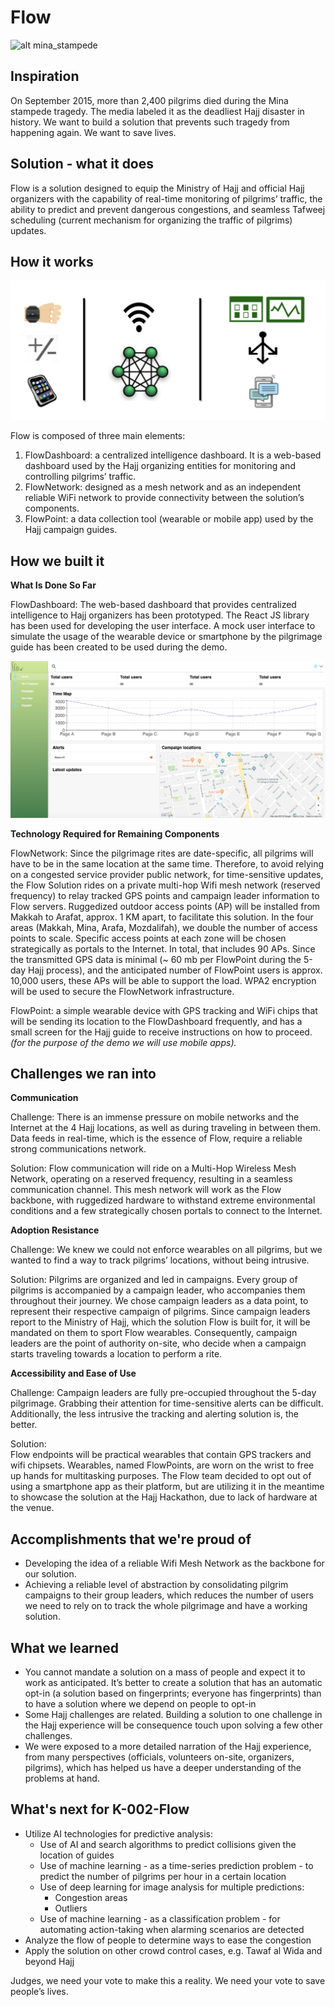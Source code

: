 # Flow

![alt mina_stampede](https://github.com/nawaf-m/flow/blob/master/img/minaStampede.png "Mina Stampede 2015")

## Inspiration
On September 2015, more than 2,400 pilgrims died during the Mina stampede tragedy. The media labeled it as the deadliest Hajj disaster in history. We want to build a solution that prevents such tragedy from happening again. We want to save lives. 

## Solution - what it does
Flow is a solution designed to equip the Ministry of Hajj and official Hajj organizers with the capability of real-time monitoring of pilgrims’ traffic, the ability to predict and prevent dangerous congestions, and seamless Tafweej scheduling (current mechanism for organizing the traffic of pilgrims) updates. 

## How it works
![alt system_model](https://github.com/nawaf-m/flow/blob/master/img/systemModel.png "Flow System Model")

Flow is composed of three main elements:
1. FlowDashboard: a centralized intelligence dashboard. It is a web-based dashboard used by the Hajj organizing entities for monitoring and controlling pilgrims’ traffic. 
2. FlowNetwork: designed as a mesh network and as an independent reliable WiFi network to provide connectivity between the solution’s components.
3. FlowPoint: a data collection tool (wearable or mobile app) used by the Hajj campaign guides. 

## How we built it
**What Is Done So Far**

FlowDashboard: The web-based dashboard that provides centralized intelligence to Hajj organizers has been prototyped. The React JS library has been used for developing the user interface. A mock user interface to simulate the usage of the wearable device or smartphone by the pilgrimage guide has been created to be used during the demo.

![alt FlowDashboard](https://github.com/nawaf-m/flow/blob/master/img/FlowDashboard.png "Flow Dashboard")

**Technology Required for Remaining Components**

FlowNetwork: Since the pilgrimage rites are date-specific, all pilgrims will have to be in the same location at the same time. Therefore, to avoid relying on a congested service provider public network, for time-sensitive updates, the Flow Solution rides on a private multi-hop Wifi mesh network (reserved frequency) to relay tracked GPS points and campaign leader information to Flow servers. Ruggedized outdoor access points (AP) will be installed from Makkah to Arafat, approx. 1 KM apart, to facilitate this solution. In the four areas (Makkah, Mina, Arafa, Mozdalifah), we double the number of access points to scale. Specific access points at each zone will be chosen strategically as portals to the Internet. In total, that includes 90 APs. Since the transmitted GPS data is minimal (~ 60 mb per FlowPoint during the 5-day Hajj process), and the anticipated number of FlowPoint users is approx. 10,000 users, these APs will be able to support the load. WPA2 encryption will be used to secure the FlowNetwork infrastructure.

FlowPoint: a simple wearable device with GPS tracking and WiFi chips that will be sending its location to the FlowDashboard frequently, and has a small screen for the Hajj guide to receive instructions on how to proceed. _(for the purpose of the demo we will use mobile apps)._

## Challenges we ran into
**Communication**

Challenge:
There is an immense pressure on mobile networks and the Internet at the 4 Hajj locations, as well as during traveling in between them. Data feeds in real-time, which is the essence of Flow, require a reliable strong communications network. 

Solution:
Flow communication will ride on a Multi-Hop Wireless Mesh Network, operating on a reserved frequency, resulting in a seamless communication channel. This mesh network will work as the Flow backbone, with ruggedized hardware to withstand extreme environmental conditions and a few strategically chosen portals to connect to the Internet.

**Adoption Resistance**

Challenge:
We knew we could not enforce wearables on all pilgrims, but we wanted to find a way to track pilgrims’ locations, without being intrusive. 

Solution:
Pilgrims are organized and led in campaigns. Every group of pilgrims is accompanied by a campaign leader, who accompanies them throughout their journey. We chose campaign leaders as a data point, to represent their respective campaign of pilgrims. Since campaign leaders report to the Ministry of Hajj, which the solution Flow is built for, it will be mandated on them to sport Flow wearables. Consequently, campaign leaders are the point of authority on-site, who decide when a campaign starts traveling towards a location to perform a rite.


**Accessibility and Ease of Use**

Challenge:
Campaign leaders are fully pre-occupied throughout the 5-day pilgrimage. Grabbing their attention for time-sensitive alerts can be difficult. Additionally, the less intrusive the tracking and alerting solution is, the better. 

Solution:	
Flow endpoints will be practical wearables that contain GPS trackers and wifi chipsets. Wearables, named FlowPoints, are worn on the wrist to free up hands for multitasking purposes. The Flow team decided to opt out of using a smartphone app as their platform, but are utilizing it in the meantime to showcase the solution at the Hajj Hackathon, due to lack of hardware at the venue.

## Accomplishments that we're proud of
* Developing the idea of a reliable Wifi Mesh Network as the backbone for our solution.
* Achieving a reliable level of abstraction by consolidating pilgrim campaigns to their group leaders, which reduces the number of users we need to rely on to track the whole pilgrimage and have a working solution. 

## What we learned
* You cannot mandate a solution on a mass of people and expect it to work as anticipated. It’s better to create a solution that has an automatic opt-in (a solution based on fingerprints; everyone has fingerprints) than to have a solution where we depend on people to opt-in
* Some Hajj challenges are related. Building a solution to one challenge in the Hajj experience will be consequence touch upon solving a few other challenges.
* We were exposed to a more detailed narration of the Hajj experience, from many perspectives (officials, volunteers on-site, organizers, pilgrims), which has helped us have a deeper understanding of the problems at hand.  

## What's next for K-002-Flow
* Utilize AI technologies for predictive analysis:
  * Use of AI and search algorithms to predict collisions given the location of guides 
  * Use of machine learning - as a time-series prediction problem - to predict the number of pilgrims per hour in a certain location 
  * Use of deep learning for image analysis for multiple predictions:
    * Congestion areas 
    * Outliers 
  * Use of machine learning - as a classification problem - for automating action-taking when alarming scenarios are detected 
* Analyze the flow of people to determine ways to ease the congestion
* Apply the solution on other crowd control cases, e.g. Tawaf al Wida and beyond Hajj


Judges, we need your vote to make this a reality. We need your vote to save people’s lives.

